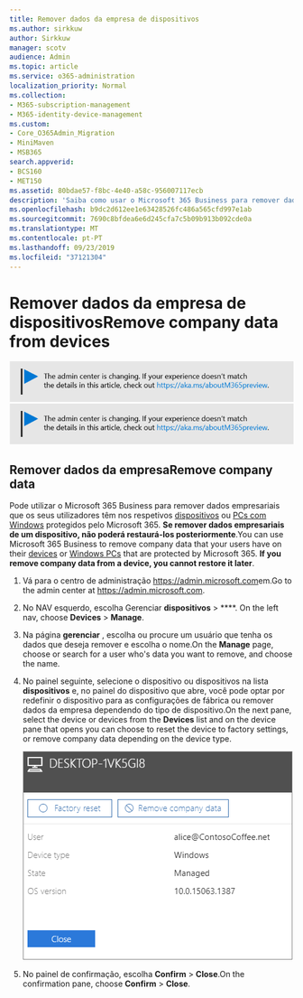 ```yaml
---
title: Remover dados da empresa de dispositivos
ms.author: sirkkuw
author: Sirkkuw
manager: scotv
audience: Admin
ms.topic: article
ms.service: o365-administration
localization_priority: Normal
ms.collection:
- M365-subscription-management
- M365-identity-device-management
ms.custom:
- Core_O365Admin_Migration
- MiniMaven
- MSB365
search.appverid:
- BCS160
- MET150
ms.assetid: 80bdae57-f8bc-4e40-a58c-956007117ecb
description: 'Saiba como usar o Microsoft 365 Business para remover dados da empresa de dispositivos de usuário ou PCs Windows. '
ms.openlocfilehash: b9dc2d612ee1e63428526fc486a565cfd997e1ab
ms.sourcegitcommit: 7690c8bfdea6e6d245cfa7c5b09b913b092cde0a
ms.translationtype: MT
ms.contentlocale: pt-PT
ms.lasthandoff: 09/23/2019
ms.locfileid: "37121304"
---
```

# <a name="remove-company-data-from-devices"></a><span data-ttu-id="a1748-103">Remover dados da empresa de dispositivos</span><span class="sxs-lookup"><span data-stu-id="a1748-103">Remove company data from devices</span></span>

<span data-ttu-id="a1748-104">[![Label para que você saiba que o centro de administração está mudando e você pode encontrar mais detalhes em aka.ms/aboutM365preview.](media/m365admincenterchanging.png)](https://docs.microsoft.com/office365/admin/microsoft-365-admin-center-preview)</span><span class="sxs-lookup"><span data-stu-id="a1748-104">[![Label to let you know the admin center is changing and you can find more details at aka.ms/aboutM365preview.](media/m365admincenterchanging.png)](https://docs.microsoft.com/office365/admin/microsoft-365-admin-center-preview)</span></span>

## <a name="remove-company-data"></a><span data-ttu-id="a1748-105">Remover dados da empresa</span><span class="sxs-lookup"><span data-stu-id="a1748-105">Remove company data</span></span>

<span data-ttu-id="a1748-p101">Pode utilizar o Microsoft 365 Business para remover dados empresariais que os seus utilizadores têm nos respetivos [dispositivos](app-protection-settings-for-android-and-ios.md) ou [PCs com Windows](protection-settings-for-windows-10-devices.md) protegidos pelo Microsoft 365. **Se remover dados empresariais de um dispositivo, não poderá restaurá-los posteriormente**.</span><span class="sxs-lookup"><span data-stu-id="a1748-p101">You can use Microsoft 365 Business to remove company data that your users have on their [devices](app-protection-settings-for-android-and-ios.md) or [Windows PCs](protection-settings-for-windows-10-devices.md) that are protected by Microsoft 365. **If you remove company data from a device, you cannot restore it later**.</span></span> 
  
1. <span data-ttu-id="a1748-108">Vá para o centro de administração <a href="https://go.microsoft.com/fwlink/p/?linkid=837890" target="_blank">https://admin.microsoft.com</a>em.</span><span class="sxs-lookup"><span data-stu-id="a1748-108">Go to the admin center at <a href="https://go.microsoft.com/fwlink/p/?linkid=837890" target="_blank">https://admin.microsoft.com</a>.</span></span>
    
2. <span data-ttu-id="a1748-109">No NAV esquerdo, escolha Gerenciar **dispositivos** \> \*\*\*\*.  </span><span class="sxs-lookup"><span data-stu-id="a1748-109">On the left nav, choose **Devices**  \> **Manage**.</span></span>
  
3. <span data-ttu-id="a1748-110">Na página **gerenciar** , escolha ou procure um usuário que tenha os dados que deseja remover e escolha o nome.</span><span class="sxs-lookup"><span data-stu-id="a1748-110">On the **Manage** page, choose or search for a user who's data you want to remove, and choose the name.</span></span> 
    
4. <span data-ttu-id="a1748-111">No painel seguinte, selecione o dispositivo ou dispositivos na lista **dispositivos** e, no painel do dispositivo que abre, você pode optar por redefinir o dispositivo para as configurações de fábrica ou remover dados da empresa dependendo do tipo de dispositivo.</span><span class="sxs-lookup"><span data-stu-id="a1748-111">On the next pane, select the device or devices from the **Devices** list and on the device pane that opens you can choose to reset the device to factory settings, or remove company data depending on the device type.</span></span> 
    
    ![On the remove comapany data pane, select the device from which you want to remove the data.](media/resetorremove.png)
  
5. <span data-ttu-id="a1748-113">No painel de confirmação, escolha **Confirm** \> **Close**.</span><span class="sxs-lookup"><span data-stu-id="a1748-113">On the confirmation pane, choose **Confirm** \> **Close**.</span></span>
    



